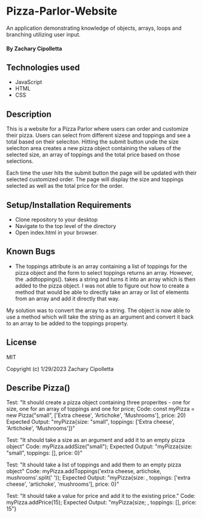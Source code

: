# Pizza-Parlor-Website
An application demonstrating knowledge of objects, arrays, loops and branching utilizing user input.

#### By Zachary Cipolletta


## Technologies used

* JavaScript
* HTML
* CSS

## Description

This is a website for a Pizza Parlor where users can order and customize their pizza.  Users can select from different sizese and toppings and see a total based on their seleciton.  Hitting the submit button unde the size seleciton area creates a new pizza object containing the values of the selected size, an array of toppings and the total price based on those selections.

Each time the user hits the submit button the page will be updated with their selected customized order. The page will display the size and toppings selected as well as the total price for the order.


## Setup/Installation Requirements

* Clone repository to your desktop
* Navigate to the top level of the directory
* Open index.html in your browser.

## Known Bugs

 * The toppings attribute is an array containing a list of toppings for the pizza object and the form to select toppings returns an array.  However, the .addtoppings(). takes a string and turns it into an array which is then added to the pizza object.  I was not able to figure out how to create a method that would be able to directly take an array or list of elements from an array and add it directly that way.  
 
 My solution was to convert the array to a string.  The object is now able to use a method which will take the string as an argument and convert it back to an array to be added to the toppings property.
 

## License
MIT

Copyright (c) 1/29/2023 Zachary Cipolletta

## Describe Pizza()

Test: "It should create a pizza object containing three properites - one for size, one for an array of toppings and one for price;
Code: const myPizza = new Pizza("small", ['Extra cheese', 'Artichoke', 'Mushrooms'], price: 20)
Expected Output: "myPizza{size: "small", toppings: ['Extra cheese', 'Artichoke', 'Mushrooms']}"

Test: "It should take a size as an argument and add it to an empty pizza object"
Code: myPizza.addSize("small");
Expected Output: "myPizza{size: "small", toppings: [], price: 0}"

Test: "It should take a list of toppings and add them to an empty pizza object"
Code: myPizza.addToppings('extra cheese, artichoke, mushrooms'.split(' '));
Expected Output: "myPizza{size: , toppings: ['extra cheese', 'artichoke', 'mushrooms'], price: 0}"

Test: "It should take a value for price and add it to the existing price."
Code: myPizza.addPrice(15);
Expected Output: "myPizza{size; , toppings: [], price: 15"}


